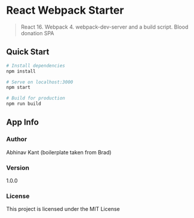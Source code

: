 # React Webpack Starter
> React 16.
> Webpack 4.
> webpack-dev-server and a build script.
> Blood donation SPA

## Quick Start

``` bash
# Install dependencies
npm install

# Serve on localhost:3000
npm start

# Build for production
npm run build
```

## App Info

### Author

Abhinav Kant (boilerplate taken from Brad)

### Version

1.0.0

### License

This project is licensed under the MIT License
